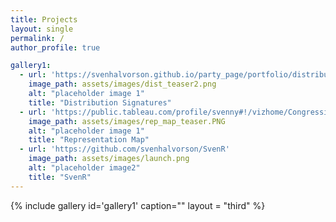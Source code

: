 ```yaml
---
title: Projects
layout: single
permalink: /
author_profile: true

gallery1:
  - url: 'https://svenhalvorson.github.io/party_page/portfolio/distribution_signatures'
    image_path: assets/images/dist_teaser2.png
    alt: "placeholder image 1"
    title: "Distribution Signatures"
  - url: 'https://public.tableau.com/profile/svenny#!/vizhome/CongressionalPowerMap/CongressionalPowerMap'
    image_path: assets/images/rep_map_teaser.PNG
    alt: "placeholder image 1"
    title: "Representation Map"
  - url: 'https://github.com/svenhalvorson/SvenR'
    image_path: assets/images/launch.png
    alt: "placeholder image2"
    title: "SvenR"    
---
```


{% include gallery id='gallery1' caption="" layout = "third" %}
